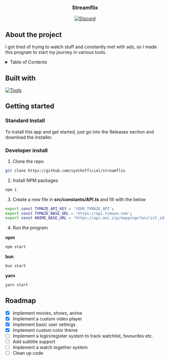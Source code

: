 <div align="center">
    <h3>Streamflix</h3>
        <a href="https://discord.gg/dpsjsrDjnV">
        <img alt="Discord" src="https://img.shields.io/discord/1274069787462471771?label=discord&color=%235567E3">
    </a>
</div>

## About the project
I got tired of trying to watch stuff and constantly met with ads, so I made this program to start my journey in various tools.

<details>
    <summary>Table of Contents</summary>
    <ol>
        <li>
            <a href="#about-the-project">About the Project</a>
            <ul>
                <li><a href="#built-with">Built with</a></li>
            </ul>
        </li>
        <li>
            <a href="#getting-started">Getting started
            <ul>
                <li><a href="#standard-install">Standard Install</a></li>
                <li><a href="#developer-install">Developer Install</a></li>
            </ul>
        </li>
        <li>
            <a href="#roadmap">Roadmap</a>
        </li>
    </ol>
</details>

## Built with
[![Tools](https://skillicons.dev/icons?i=tailwind,ts,react,electron)](https://skillicons.dev)

## Getting started

### Standard Install

To install this app and get started, just go into the Releases section and download the installer.

### Developer install

1. Clone the repo
```sh
git clone https://github.com/synthofficial/streamflix
```
2. Install NPM packages
```sh
npm i
```
3. Create a new file in **src/constants/API.ts** and fill with the below
```sh
export const TVMAZE_API_KEY = 'YOUR_TVMAZE_API';
export const TVMAZE_BASE_URL = 'https://api.tvmaze.com';
export const ANIME_BASE_URL = 'https://api.ani.zip/mappings?anilist_id=';
```
4. Run the program

**npm**
```sh
npm start
```
**bun**
```sh
bun start
```
**yarn**
```sh
yarn start
```

## Roadmap

- [x] Implement movies, shows, anime
- [x] Implement a custom video player
- [x] Implement basic user settings
- [x] Implement custom color theme
- [ ] Implement a login/register system to track watchlist, favourites etc.
- [ ] Add subtitle support
- [ ] Implement a watch together system
- [ ] Clean up code
